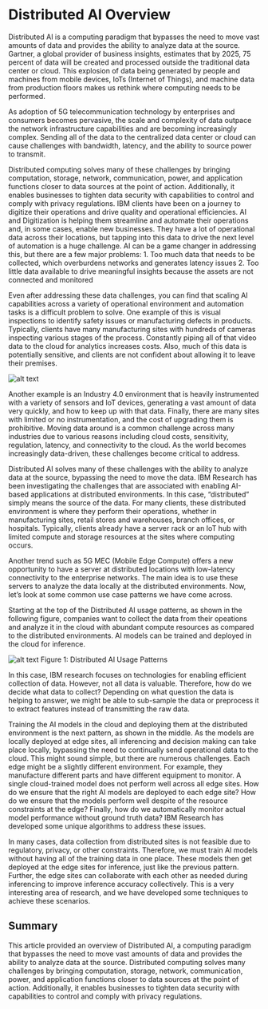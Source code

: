 # Distributed AI Overview

Distributed AI is a computing paradigm that bypasses the need to move vast amounts of data and provides the ability to analyze data at the source. Gartner, a global provider of business insights, estimates that by 2025, 75 percent of data will be created and processed outside the traditional data center or cloud. This explosion of data being generated by people and machines from mobile devices, IoTs (Internet of Things), and machine data from production floors makes us rethink where computing needs to be performed.

As adoption of 5G telecommunication technology by enterprises and consumers becomes pervasive, the scale and complexity of data outpace the network infrastructure capabilities and are becoming increasingly complex. Sending all of the data to the centralized data center or cloud can cause challenges with bandwidth, latency, and the ability to source power to transmit.

Distributed computing solves many of these challenges by bringing computation, storage, network, communication, power, and application functions closer to data sources at the point of action. Additionally, it enables businesses to tighten data security with capabilities to control and comply with privacy regulations.
IBM clients have been on a journey to digitize their operations and drive quality and operational efficiencies. AI and Digitization is helping them streamline and automate their operations and, in some cases, enable new businesses. They have a lot of operational data across their locations, but tapping into this data to drive the next level of automation is a huge challenge. AI can be a game changer in addressing this, but there are a few major problems: 
    1.	Too much data that needs to be collected, which overburdens networks and generates latency issues
    2.	Too little data available to drive meaningful insights because the assets are not connected and monitored

Even after addressing these data challenges, you can find that scaling AI capabilities across a variety of operational environment and automation tasks is a difficult problem to solve. One example of this is visual inspections to identify safety issues or manufacturing defects in products. Typically, clients have many manufacturing sites with hundreds of cameras inspecting various stages of the process. Constantly piping all of that video data to the cloud for analytics increases costs. Also, much of this data is potentially sensitive, and clients are not confident about allowing it to leave their premises.

![alt text](https://github.ibm.com/wendych/IBM-Research-NGS/blob/master/Images/EdgeComputing.png)

Another example is an Industry 4.0 environment that is heavily instrumented with a variety of sensors and IoT devices, generating a vast amount of data very quickly, and how to keep up with that data. Finally, there are many sites with limited or no instrumentation, and the cost of upgrading them is prohibitive.
Moving data around is a common challenge across many industries due to various reasons including cloud costs, sensitivity, regulation, latency, and connectivity to the cloud. As the world becomes increasingly data-driven, these challenges become critical to address.

Distributed AI solves many of these challenges with the ability to analyze data at the source, bypassing the need to move the data. IBM Research has been investigating the challenges that are associated with enabling AI-based applications at distributed environments. In this case, “distributed” simply means the source of the data. For many clients, these distributed environment is where they perform their operations, whether in manufacturing sites, retail stores and warehouses, branch offices, or hospitals. Typically, clients already have a server rack or an IoT hub with limited compute and storage resources at the sites where computing occurs.

Another trend such as 5G MEC (Mobile Edge Compute) offers a new opportunity to have a server at distributed locations with low-latency connectivity to the enterprise networks. The main idea is to use these servers to analyze the data locally at the distributed environments.
Now, let’s look at some common use case patterns we have come across.

Starting at the top of the Distributed AI usage patterns, as shown in the following figure, companies want to collect the data from their opeations and analyze it in the cloud with abundant compute resources as compared to the distributed environments. AI models can be trained and deployed in the cloud for inference.

![alt text](https://github.ibm.com/wendych/IBM-Research-NGS/blob/master/Images/EdgeAI_Usage_Patterns.png)
 Figure 1: Distributed AI Usage Patterns

In this case, IBM research focuses on technologies for enabling efficient collection of data. However, not all data is valuable. Therefore, how do we decide what data to collect? Depending on what question the data is helping to answer, we might be able to sub-sample the data or preprocess it to extract features instead of transmitting the raw data.

Training the AI models in the cloud and deploying them at the distributed environment is the next pattern, as shown in the middle. As the models are locally deployed at edge sites, all inferencing and decision making can take place locally, bypassing the need to continually send operational data to the cloud. This might sound simple, but there are numerous challenges. Each edge might be a slightly different environment. For example, they manufacture different parts and have different equipment to monitor. A single cloud-trained model does not perform well across all edge sites. How do we ensure that the right AI models are deployed to each edge site? How do we ensure that the models perform well despite of the resource constraints at the edge? Finally, how do we automatically monitor actual model performance without ground truth data? IBM Research has developed some unique algorithms to address these issues.

In many cases, data collection from distributed sites is not feasible due to regulatory, privacy, or other constraints. Therefore, we must train AI models without having all of the training data in one place. These models then get deployed at the edge sites for inference, just like the previous pattern. Further, the edge sites can collaborate with each other as needed during inferencing to improve inference accuracy collectively. This is a very interesting area of research, and we have developed some techniques to achieve these scenarios.

## Summary
This article provided an overview of Distributed AI, a computing paradigm that bypasses the need to move vast amounts of data and provides the ability to analyze data at the source. Distributed computing solves many challenges by bringing computation, storage, network, communication, power, and application functions closer to data sources at the point of action. Additionally, it enables businesses to tighten data security with capabilities to control and comply with privacy regulations.



